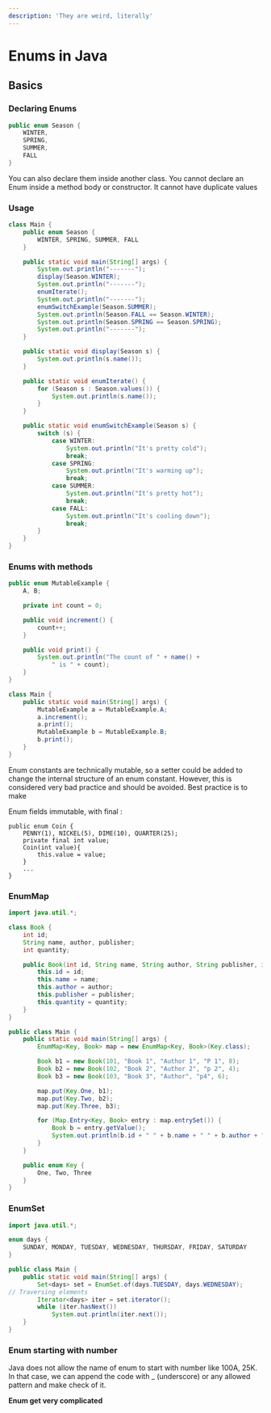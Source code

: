 ```yaml
---
description: 'They are weird, literally'
---
```


# Enums in Java

## Basics

### Declaring Enums

```java
public enum Season {
    WINTER,
    SPRING,
    SUMMER,
    FALL
}
```

You can also declare them inside another class. You cannot declare an Enum inside a method body or constructor. It cannot have duplicate values

### Usage

```java
class Main {
    public enum Season {
        WINTER, SPRING, SUMMER, FALL
    }

    public static void main(String[] args) {
        System.out.println("-------");
        display(Season.WINTER);
        System.out.println("-------");
        enumIterate();
        System.out.println("-------");
        enumSwitchExample(Season.SUMMER);
        System.out.println(Season.FALL == Season.WINTER);
        System.out.println(Season.SPRING == Season.SPRING);
        System.out.println("-------");
    }

    public static void display(Season s) {
        System.out.println(s.name());
    }

    public static void enumIterate() {
        for (Season s : Season.values()) {
            System.out.println(s.name());
        }
    }

    public static void enumSwitchExample(Season s) {
        switch (s) {
            case WINTER:
                System.out.println("It's pretty cold");
                break;
            case SPRING:
                System.out.println("It's warming up");
                break;
            case SUMMER:
                System.out.println("It's pretty hot");
                break;
            case FALL:
                System.out.println("It's cooling down");
                break;
        }
    }
}
```

### Enums with methods

```java
public enum MutableExample {
    A, B;

    private int count = 0;

    public void increment() {
        count++;
    }

    public void print() {
        System.out.println("The count of " + name() + 
            " is " + count);
    }
}
```

```java
class Main {
    public static void main(String[] args) {
        MutableExample a = MutableExample.A;
        a.increment();
        a.print();
        MutableExample b = MutableExample.B;
        b.print();
    }
}
```

Enum constants are technically mutable, so a setter could be added to change the internal structure of an enum constant. However, this is considered very bad practice and should be avoided. Best practice is to make

Enum fields immutable, with final :

```text
public enum Coin {
    PENNY(1), NICKEL(5), DIME(10), QUARTER(25);
    private final int value;
    Coin(int value){
        this.value = value;
    }
    ...
}
```

### EnumMap

```java
import java.util.*;

class Book {
    int id;
    String name, author, publisher;
    int quantity;

    public Book(int id, String name, String author, String publisher, int quantity) {
        this.id = id;
        this.name = name;
        this.author = author;
        this.publisher = publisher;
        this.quantity = quantity;
    }
}

public class Main {
    public static void main(String[] args) {
        EnumMap<Key, Book> map = new EnumMap<Key, Book>(Key.class);

        Book b1 = new Book(101, "Book 1", "Author 1", "P 1", 8);
        Book b2 = new Book(102, "Book 2", "Author 2", "p 2", 4);
        Book b3 = new Book(103, "Book 3", "Author", "p4", 6);

        map.put(Key.One, b1);
        map.put(Key.Two, b2);
        map.put(Key.Three, b3);

        for (Map.Entry<Key, Book> entry : map.entrySet()) {
            Book b = entry.getValue();
            System.out.println(b.id + " " + b.name + " " + b.author + " " + b.publisher + " " + b.quantity);
        }
    }

    public enum Key {
        One, Two, Three
    }
}
```

### EnumSet

```java
import java.util.*;

enum days {
    SUNDAY, MONDAY, TUESDAY, WEDNESDAY, THURSDAY, FRIDAY, SATURDAY
}

public class Main {
    public static void main(String[] args) {
        Set<days> set = EnumSet.of(days.TUESDAY, days.WEDNESDAY);
// Traversing elements
        Iterator<days> iter = set.iterator();
        while (iter.hasNext())
            System.out.println(iter.next());
    }
}
```

### Enum starting with number

Java does not allow the name of enum to start with number like 100A, 25K. In that case, we can append the code with \_ \(underscore\) or any allowed pattern and make check of it.

**Enum get very complicated**

